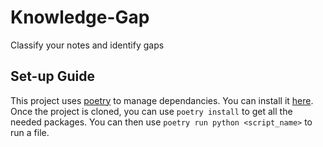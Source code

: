 # Knowledge-Gap
Classify your notes and identify gaps

## Set-up Guide
This project uses [poetry](https://python-poetry.org) to manage dependancies. You can install it [here](https://python-poetry.org/docs/). Once the project is cloned, you can use `poetry install` to get all the needed packages. You can then use `poetry run python <script_name>` to run a file.
